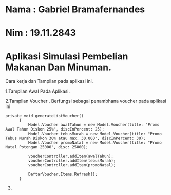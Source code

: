 # Nama  : Gabriel Bramafernandes
# Nim   : 19.11.2843

# Aplikasi Simulasi Pembelian Makanan Dan Minuman.
Cara kerja dan Tampilan pada aplikasi ini.

1.Tampilan Awal Pada Aplikasi.

2.Tampilan Voucher .
  Berfungsi sebagai penambhana voucher pada aplikasi ini
  ```
  private void generateListVoucher()
        {
            Model.Voucher awalTahun = new Model.Voucher(title: "Promo Awal Tahun Diskon 25%", discInPercent: 25);
            Model.Voucher tebusMurah = new Model.Voucher(title: "Promo Tebus Murah Diskon 30% atau max. 30.000", discInPercent: 30);
            Model.Voucher promoNatal = new Model.Voucher(title: "Promo Natal Potongan 25000", disc: 25000);

            voucherController.addItem(awalTahun);
            voucherController.addItem(tebusMurah);
            voucherController.addItem(promoNatal);

            DaftarVoucher.Items.Refresh();
        }
   ```
 3. 
